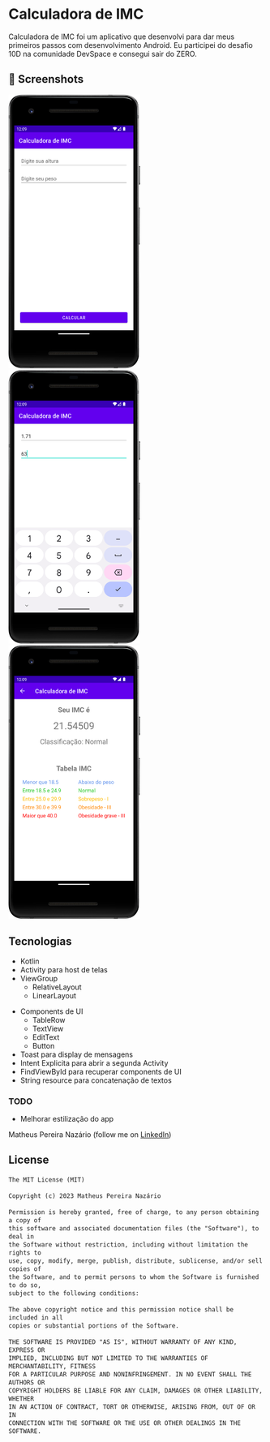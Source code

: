 # Calculadora de IMC
Calculadora de IMC foi um aplicativo que desenvolvi para dar meus primeiros passos com desenvolvimento Android. Eu participei do desafio 10D na comunidade DevSpace e consegui sair do ZERO. 

## :camera_flash: Screenshots
<!-- You can add more screenshots here if you like -->
<img src="/results/Image1.png" width="260">&emsp;<img src="/results/Image2.png" width="260">&emsp;<img src="/results/Image3.png" width="260">

## Tecnologias
* Kotlin
* Activity para host de telas
* ViewGroup
    * RelativeLayout
    * LinearLayout
- Components de UI
    - TableRow
    - TextView
    - EditText
    - Button
- Toast para display de mensagens
- Intent Explicita para abrir a segunda Activity
- FindViewById para recuperar components de UI
- String resource para concatenação de textos

### TODO
- Melhorar estilização do app

Matheus Pereira Nazário (follow me on [LinkedIn](https://www.linkedin.com/in/matheusnazario/))

## License
```
The MIT License (MIT)

Copyright (c) 2023 Matheus Pereira Nazário

Permission is hereby granted, free of charge, to any person obtaining a copy of
this software and associated documentation files (the "Software"), to deal in
the Software without restriction, including without limitation the rights to
use, copy, modify, merge, publish, distribute, sublicense, and/or sell copies of
the Software, and to permit persons to whom the Software is furnished to do so,
subject to the following conditions:

The above copyright notice and this permission notice shall be included in all
copies or substantial portions of the Software.

THE SOFTWARE IS PROVIDED "AS IS", WITHOUT WARRANTY OF ANY KIND, EXPRESS OR
IMPLIED, INCLUDING BUT NOT LIMITED TO THE WARRANTIES OF MERCHANTABILITY, FITNESS
FOR A PARTICULAR PURPOSE AND NONINFRINGEMENT. IN NO EVENT SHALL THE AUTHORS OR
COPYRIGHT HOLDERS BE LIABLE FOR ANY CLAIM, DAMAGES OR OTHER LIABILITY, WHETHER
IN AN ACTION OF CONTRACT, TORT OR OTHERWISE, ARISING FROM, OUT OF OR IN
CONNECTION WITH THE SOFTWARE OR THE USE OR OTHER DEALINGS IN THE SOFTWARE.
```
```
